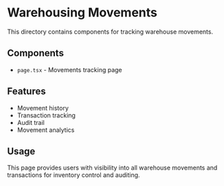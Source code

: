 # Warehousing Movements

This directory contains components for tracking warehouse movements.

## Components

- `page.tsx` - Movements tracking page

## Features

- Movement history
- Transaction tracking
- Audit trail
- Movement analytics

## Usage

This page provides users with visibility into all warehouse movements and transactions for inventory control and auditing.
